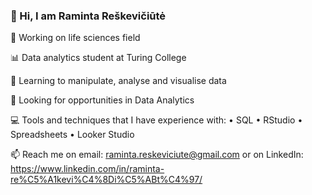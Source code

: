 ### 👋 Hi, I am Raminta Reškevičiūtė

:microscope: Working on life sciences field

:bar_chart: Data analytics student at Turing College

:blue_book: Learning to manipulate, analyse and visualise data

:flashlight: Looking for opportunities in Data Analytics

:computer: Tools and techniques that I have experience with:
•	SQL 
•	RStudio
•	Spreadsheets
•	Looker Studio



📫 Reach me on email: raminta.reskeviciute@gmail.com 
   or on LinkedIn: https://www.linkedin.com/in/raminta-re%C5%A1kevi%C4%8Di%C5%ABt%C4%97/
